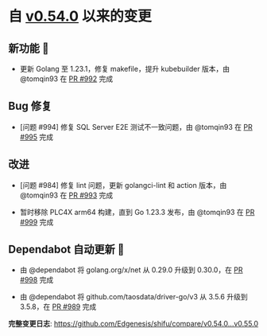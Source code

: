 

# 自 [v0.54.0](https://github.com/Edgenesis/shifu/releases/tag/v0.54.0) 以来的变更

## 新功能 🎉

* 更新 Golang 至 1.23.1，修复 makefile，提升 kubebuilder 版本，由 @tomqin93 在 [PR #992](https://github.com/Edgenesis/shifu/pull/992) 完成

## Bug 修复

* [问题 #994] 修复 SQL Server E2E 测试不一致问题，由 @tomqin93 在 [PR #995](https://github.com/Edgenesis/shifu/pull/995) 完成

## 改进

* [问题 #984] 修复 lint 问题，更新 golangci-lint 和 action 版本，由 @tomqin93 在 [PR #993](https://github.com/Edgenesis/shifu/pull/993) 完成

* 暂时移除 PLC4X arm64 构建，直到 Go 1.23.3 发布，由 @tomqin93 在 [PR #999](https://github.com/Edgenesis/shifu/pull/999) 完成

## Dependabot 自动更新 🤖

* 由 @dependabot 将 golang.org/x/net 从 0.29.0 升级到 0.30.0，在 [PR #998](https://github.com/Edgenesis/shifu/pull/998) 完成

* 由 @dependabot 将 github.com/taosdata/driver-go/v3 从 3.5.6 升级到 3.5.8，在 [PR #989](https://github.com/Edgenesis/shifu/pull/989) 完成

**完整变更日志**: https://github.com/Edgenesis/shifu/compare/v0.54.0...v0.55.0

